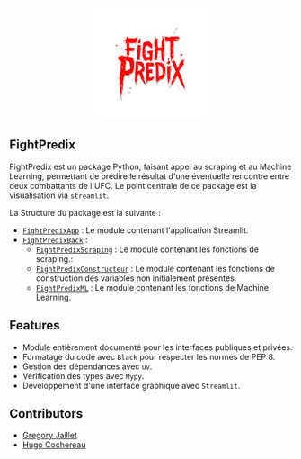 <p align="center">
  <img src="FightPredixApp/img/logo_readme.png" alt="Logo de mon projet" width="200" height="200">
</p>

## FightPredix

FightPredix est un package Python, faisant appel au scraping et au Machine Learning, permettant de prédire le résultat d'une éventuelle rencontre entre deux combattants de l'UFC. Le point centrale de ce package est la visualisation via `streamlit`.

La Structure du package est la suivante :
- [`FightPredixApp`](FightPredixApp/README.md) : Le module contenant l'application Streamlit.
- [`FightPredixBack`](FightPredixBack/) : 
  - [`FightPredixScraping`](FightPredixBack/FightPredixScraping/README.md) : Le module contenant les fonctions de scraping.:
  - [`FightPredixConstructeur`](FightPredixBack/FightPredixConstructeur/README.md) : Le module contenant les fonctions de construction des variables non initialement présentes.
  - [`FightPredixML`](FightPredixBack/FightPredixML/README.md) : Le module contenant les fonctions de Machine Learning.

## Features

- Module entièrement documenté pour les interfaces publiques et privées.
- Formatage du code avec `Black` pour respecter les normes de PEP 8.
- Gestion des dépendances avec `uv`.
- Vérification des types avec `Mypy`.
- Développement d'une interface graphique avec `Streamlit`.

## Contributors

- [Gregory Jaillet](https://github.com/Greg-jllt)
- [Hugo Cochereau](https://github.com/hugocoche)
